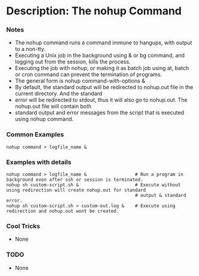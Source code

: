 # Description: The nohup Command

### Notes
* The nohup command runs a command immune to hangups, with output to a non-tty.
* Executing a Unix job in the background using & or bg command, and logging out from the session, kills the process.
* Executing the job with nohup, or making it as batch job using at, batch or cron command can prevent the
  termination of programs.
* The general form is nohup command-with-options &
* By default, the standard output will be redirected to nohup.out file in the current directory. And the standard
*    error will be redirected to stdout, thus it will also go to nohup.out. The nohup.out file will contain both
*    standard output and error messages from the script that is executed using nohup command.

### Common Examples
```shell
nohup command > logfile_name &
```

### Examples with details
```shell
nohup command > logfile_name &                  # Run a program in background even after ssh or session is terminated.
nohup sh custom-script.sh &                     # Execute without using redirection will create nohup.out for standard
                                                # output & standard error.
nohup sh custom-script.sh > custom-out.log &    # Execute using redirection and nohup.out wont be created.
```

### Cool Tricks
* None

### TODO
* None
